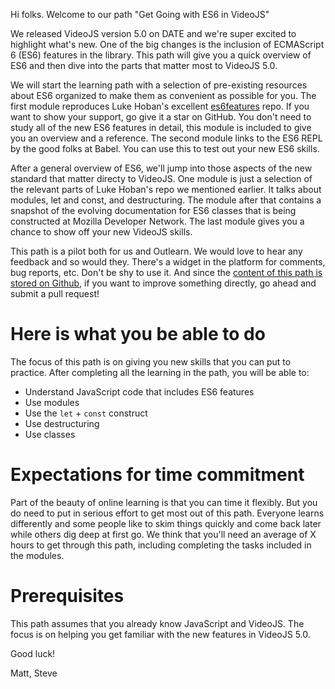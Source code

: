 
Hi folks.  Welcome to our path "Get Going with ES6 in VideoJS"

We released VideoJS version 5.0 on DATE and we're super excited to highlight what's new. One of the big changes is the inclusion of ECMAScript 6 (ES6) features in the library. This path will give you a quick overview of ES6 and then dive into the parts that matter most to VideoJS 5.0.

We will start the learning path with a selection of pre-existing resources about ES6 organized to make them as convenient as possible for you. The first module reproduces Luke Hoban's excellent [es6features](http://git.io/es6features) repo. If you want to show your support, go give it a star on GitHub. You don't need to study all of the new ES6 features in detail, this module is included to give you an overview and a reference. The second module links to the ES6 REPL by the good folks at Babel. You can use this to test out your new ES6 skills.

After a general overview of ES6, we'll jump into those aspects of the new standard that matter directy to VideoJS. One module is just a selection of the relevant parts of Luke Hoban's repo we mentioned earlier. It talks about modules, let and const, and destructuring. The module after that contains a snapshot of the evolving documentation for ES6 classes that is being constructed at Mozilla Developer Network. The last module gives you a chance to show off your new VideoJS skills.

This path is a pilot both for us and Outlearn. We would love to hear any feedback and so would they. There's a widget in the platform for comments, bug reports, etc. Don't be shy to use it. And since the [content of this path is stored on Github](https://github.com/outlearn-content/videojs), if you want to improve something directly, go ahead and submit a pull request!


# Here is what you be able to do

The focus of this path is on giving you new skills that you can put to practice. After completing all the learning in the path, you will be able to:

- Understand JavaScript code that includes ES6 features
- Use modules
- Use the `let` + `const` construct
- Use destructuring
- Use classes


# Expectations for time commitment

Part of the beauty of online learning is that you can time it flexibly. But you do need to put in serious effort to get most out of this path. Everyone learns differently and some people like to skim things quickly and come back later while others dig deep at first go. We think that you'll need an average of X hours to get through this path, including completing the tasks included in the modules.

# Prerequisites

This path assumes that you already know JavaScript and VideoJS. The focus is on helping you get familiar with the new features in VideoJS 5.0.

Good luck!

Matt, Steve
